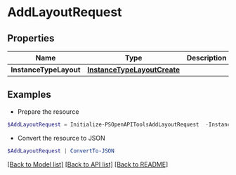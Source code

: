 # AddLayoutRequest
## Properties

Name | Type | Description | Notes
------------ | ------------- | ------------- | -------------
**InstanceTypeLayout** | [**InstanceTypeLayoutCreate**](InstanceTypeLayoutCreate.md) |  | [optional] 

## Examples

- Prepare the resource
```powershell
$AddLayoutRequest = Initialize-PSOpenAPIToolsAddLayoutRequest  -InstanceTypeLayout null
```

- Convert the resource to JSON
```powershell
$AddLayoutRequest | ConvertTo-JSON
```

[[Back to Model list]](../README.md#documentation-for-models) [[Back to API list]](../README.md#documentation-for-api-endpoints) [[Back to README]](../README.md)

